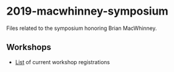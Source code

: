 # 2019-macwhinney-symposium
Files related to the symposium honoring Brian MacWhinney.

## Workshops

- [List](https://gilmore-lab.github.io/2019-macwhinney-symposium/workshops.html) of current workshop registrations
